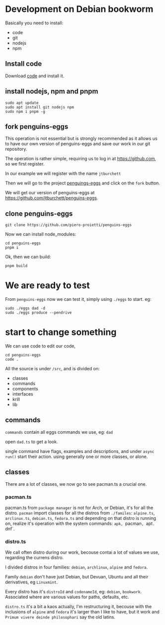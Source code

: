 # Development on Debian bookworm

Basically you need to install:
- code
- git
- nodejs
- npm

## Install code
Download [code](https://code.visualstudio.com/download) and install it. 

## install nodejs, npm and pnpm
```
sudo apt update
sudo apt install git nodejs npm
sudo npm i pnpm -g
```

## fork penguins-eggs
This operation is not essential but is strongly recommended as it allows us to have our own version of penguins-eggs and save our work in our git repository.

The operation is rather simple, requiring us to log in at https://github.com, so we first register.

In our example we will register with the name `jtburchett`

Then we will go to the project [penguings-eggs](https://github.com/pieroproietti/penguins-eggs) and click on the `fork` button.

We will get our version of penguins-eggs at https://github.com/jtburchett/penguins-eggs.


## clone penguins-eggs

```
git clone https://github.com/piero-proietti/penguins-eggs
```

Now we can install node_modules:

```
cd penguins-eggs
pnpm i 
```

Ok, then we can build:
```
pnpm build
```

# We are ready to test
From `penguins-eggs` now we can test it, simply using `./eggs` to start. eg:

```
sudo ./eggs dad -d
sudo ./eggs produce --pendrive
```

# start to change something
We can use code to edit our code, 
```
cd penguins-eggs
code .
```

All the source is under `/src`, and is divided on:
* classes
* commands
* components
* interfaces
* krill
* lib

## commands
`commands` contain all eggs commands we use, eg: `dad`

open `dad.ts` to get a look.

single command have flags, examples and descriptions, and under `async run()` start their action. using generally one or more classes, or alone.

## classes
There are a lot of classes, we now go to see pacman.ts a crucial one.

### pacman.ts
pacman.ts from `package manager` is not for Arch, or Debian, it's for all the distro. `pacman` import classes for all the distros from `./familes`: `alpine.ts`, `arclinux.ts`, `debian.ts`, `fedora.ts` and depending on that distro is running on, realize it's operation with the system commands: `apk, `pacman`, `apt`. `dnf`.

### distro.ts
We call often distro during our work, becouse contai a lot of values we use, regarding the currens distro.

I divided distros in four families: `debian`, `archlinux`, `alpine` and `fedora`. 

Family `debian` don't have just Debian, but Devuan, Ubuntu and all their derivatives, eg `Linuxmint`.

Every distro has it's `distroId` and `codenameId`, eg: `debian`, `bookwork`. Associated where are various values for paths, defaults, etc.

`distro.ts` it's a bit a kaos actually, I'm restructuring it, becouse with the inclusions of `alpine` and `fedora` it's larger than I like to have, but it work and `Primum vivere deinde philosophari` say the old latins.

